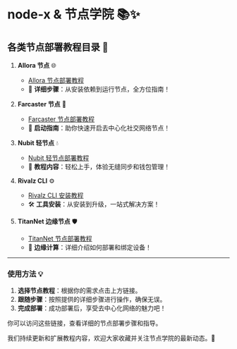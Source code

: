 # node-x & 节点学院 📚✨

## 各类节点部署教程目录 🚀

1. **Allora 节点** 🌐
   - [Allora 节点部署教程](https://github.com/cnsilvan/node-x/tree/main/allora)
   - 🔧 **详细步骤**：从安装依赖到运行节点，全方位指南！

2. **Farcaster 节点** 🌠
   - [Farcaster 节点部署教程](https://github.com/cnsilvan/node-x/tree/main/farcaster)
   - 🚀 **启动指南**：助你快速开启去中心化社交网络节点！

3. **Nubit 轻节点** 💧
   - [Nubit 轻节点部署教程](https://github.com/cnsilvan/node-x/tree/main/nubit)
   - 📜 **教程内容**：轻松上手，体验无缝同步和钱包管理！

4. **Rivalz CLI** ⚙️
   - [Rivalz CLI 安装教程](https://github.com/cnsilvan/node-x/tree/main/rivalz)
   - 🛠️ **工具安装**：从安装到升级，一站式解决方案！

5. **TitanNet 边缘节点** 🛡️
   - [TitanNet 节点部署教程](https://github.com/cnsilvan/node-x/tree/main/titannet)
   - 🌉 **边缘计算**：详细介绍如何部署和绑定设备！

---

### 使用方法 💡
1. **选择节点教程**：根据你的需求点击上方链接。
2. **跟随步骤**：按照提供的详细步骤进行操作，确保无误。
3. **完成部署**：成功部署后，享受去中心化网络的魅力吧！


你可以访问这些链接，查看详细的节点部署步骤和指导。

我们持续更新和扩展教程内容，欢迎大家收藏并关注节点学院的最新动态。🚀
